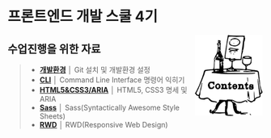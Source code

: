 # 프론트엔드 개발 스쿨 4기 
<img src="ASSETS/table-of-contents.png" alt="" align="right" width="134" height="160">

## 수업진행을 위한 자료

> - __[개발환경](README/preferences.md)__ │ Git 설치 및 개발환경 설정
> - __[CLI](README/cli.md)__ │ Command Line Interface 명령어 익히기
> - __[HTML5&CSS3/ARIA](README/html.md)__ │ HTML5, CSS3 명세 및 ARIA
> - __[Sass](README/sass.md)__ │ Sass(Syntactically Awesome Style Sheets) 
> - __[RWD](README/rwd.md)__ │ RWD(Responsive Web Design)
